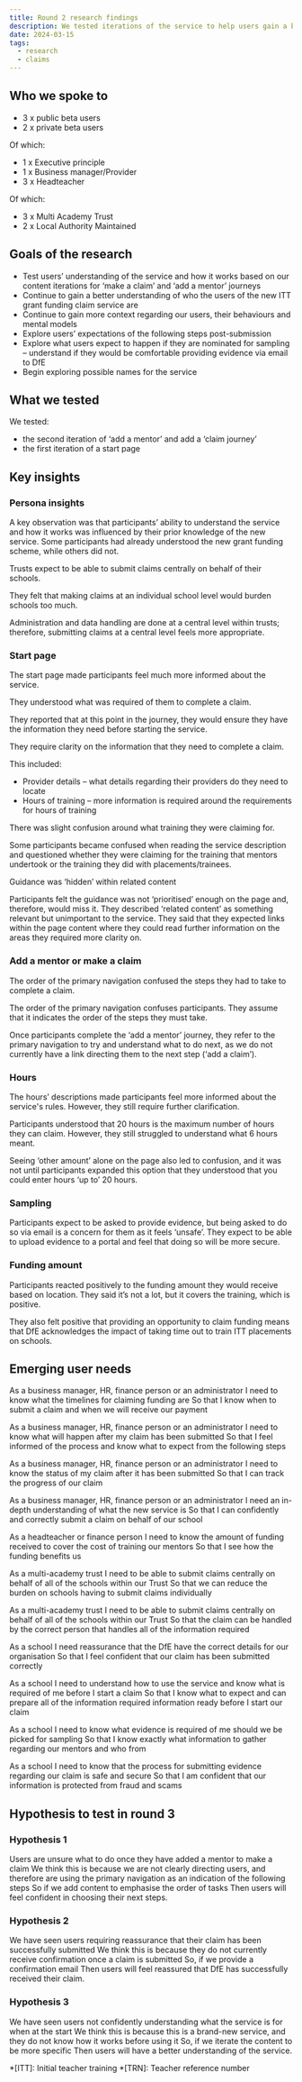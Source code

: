 ```yaml
---
title: Round 2 research findings
description: We tested iterations of the service to help users gain a better understanding of the service, as well as their expectations of post-submission and sampling
date: 2024-03-15
tags:
  - research
  - claims
---
```


## Who we spoke to

- 3 x public beta users
- 2 x private beta users

Of which:

- 1 x Executive principle
- 1 x Business manager/Provider
- 3 x Headteacher

Of which:

- 3 x Multi Academy Trust
- 2 x Local Authority Maintained

## Goals of the research

- Test users’ understanding of the service and how it works based on our content iterations for ‘make a claim’ and ‘add a mentor’ journeys
- Continue to gain a better understanding of who the users of the new ITT grant funding claim service are
- Continue to gain more context regarding our users, their behaviours and mental models
- Explore users’ expectations of the following steps post-submission
- Explore what users expect to happen if they are nominated for sampling – understand if they would be comfortable providing evidence via email to DfE
- Begin exploring possible names for the service

## What we tested

We tested:

- the second iteration of ‘add a mentor’ and add a ‘claim journey’
- the first iteration of a start page

## Key insights

### Persona insights

A key observation was that participants’ ability to understand the service and how it works was influenced by their prior knowledge of the new service. Some participants had already understood the new grant funding scheme, while others did not.

Trusts expect to be able to submit claims centrally on behalf of their schools.

They felt that making claims at an individual school level would burden schools too much.

Administration and data handling are done at a central level within trusts; therefore, submitting claims at a central level feels more appropriate.

### Start page

The start page made participants feel much more informed about the service.

They understood what was required of them to complete a claim.

They reported that at this point in the journey, they would ensure they have the information they need before starting the service.

They require clarity on the information that they need to complete a claim.

This included:

- Provider details – what details regarding their providers do they need to locate
- Hours of training – more information is required around the requirements for hours of training

There was slight confusion around what training they were claiming for.

Some participants became confused when reading the service description and questioned whether they were claiming for the training that mentors undertook or the training they did with placements/trainees.

Guidance was ‘hidden’ within related content

Participants felt the guidance was not ‘prioritised’ enough on the page and, therefore, would miss it. They described ‘related content’ as something relevant but unimportant to the service. They said that they expected links within the page content where they could read further information on the areas they required more clarity on.

### Add a mentor or make a claim

The order of the primary navigation confused the steps they had to take to complete a claim.

The order of the primary navigation confuses participants. They assume that it indicates the order of the steps they must take.

Once participants complete the ‘add a mentor’ journey, they refer to the primary navigation to try and understand what to do next, as we do not currently have a link directing them to the next step (‘add a claim’).

### Hours

The hours’ descriptions made participants feel more informed about the service's rules. However, they still require further clarification.

Participants understood that 20 hours is the maximum number of hours they can claim. However, they still struggled to understand what 6 hours meant.

Seeing ‘other amount’ alone on the page also led to confusion, and it was not until participants expanded this option that they understood that you could enter hours ‘up to’ 20 hours.

### Sampling

Participants expect to be asked to provide evidence, but being asked to do so via email is a concern for them as it feels ‘unsafe’. They expect to be able to upload evidence to a portal and feel that doing so will be more secure.

### Funding amount

Participants reacted positively to the funding amount they would receive based on location. They said it’s not a lot, but it covers the training, which is positive.

They also felt positive that providing an opportunity to claim funding means that DfE acknowledges the impact of taking time out to train ITT placements on schools.

## Emerging user needs

As a business manager, HR, finance person or an administrator
I need to know what the timelines for claiming funding are
So that I know when to submit a claim and when we will receive our payment

As a business manager, HR, finance person or an administrator
I need to know what will happen after my claim has been submitted
So that I feel informed of the process and know what to expect from the following steps

As a business manager, HR, finance person or an administrator
I need to know the status of my claim after it has been submitted
So that I can track the progress of our claim

As a business manager, HR, finance person or an administrator
I need an in-depth understanding of what the new service is
So that I can confidently and correctly submit a claim on behalf of our school

As a headteacher or finance person
I need to know the amount of funding received to cover the cost of training our mentors
So that I see how the funding benefits us

As a multi-academy trust
I need to be able to submit claims centrally on behalf of all of the schools within our Trust
So that we can reduce the burden on schools having to submit claims individually

As a multi-academy trust
I need to be able to submit claims centrally on behalf of all of the schools within our Trust
So that the claim can be handled by the correct person that handles all of the information required

As a school
I need reassurance that the DfE have the correct details for our organisation
So that I feel confident that our claim has been submitted correctly

As a school
I need to understand how to use the service and know what is required of me before I start a claim
So that I know what to expect and can prepare all of the information required information ready before I start our claim

As a school
I need to know what evidence is required of me should we be picked for sampling
So that I know exactly what information to gather regarding our mentors and who from

As a school
I need to know that the process for submitting evidence regarding our claim is safe and secure
So that I am confident that our information is protected from fraud and scams

## Hypothesis to test in round 3

### Hypothesis 1

Users are unsure what to do once they have added a mentor to make a claim
We think this is because we are not clearly directing users, and therefore are using the primary navigation as an indication of the following steps
So if we add content to emphasise the order of tasks
Then users will feel confident in choosing their next steps.

### Hypothesis 2

We have seen users requiring reassurance that their claim has been successfully submitted
We think this is because they do not currently receive confirmation once a claim is submitted
So, if we provide a confirmation email
Then users will feel reassured that DfE has successfully received their claim.

### Hypothesis 3

We have seen users not confidently understanding what the service is for when at the start
We think this is because this is a brand-new service, and they do not know how it works before using it
So, if we iterate the content to be more specific
Then users will have a better understanding of the service.

*[ITT]: Initial teacher training
*[TRN]: Teacher reference number
